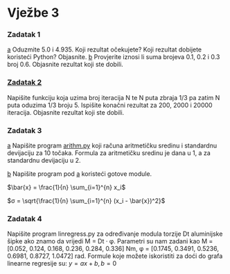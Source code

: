 # Vježbe 3

### Zadatak 1
[a](https://github.com/margaretakoren/PAF/blob/286c5906507e9a19ab4226f0bd5b9604b49d4691/Vjezbe/Vjezbe_3/zadatak1_a.py) Oduzmite 5.0 i 4.935. Koji rezultat očekujete? Koji rezultat dobijete koristeći Python? Objasnite.
[b](https://github.com/margaretakoren/PAF/blob/286c5906507e9a19ab4226f0bd5b9604b49d4691/Vjezbe/Vjezbe_3/zadatak1_b.py) Provjerite iznosi li suma brojeva 0.1, 0.2 i 0.3 broj 0.6. Objasnite rezultat koji ste dobili.

### [Zadatak 2](https://github.com/margaretakoren/PAF/blob/286c5906507e9a19ab4226f0bd5b9604b49d4691/Vjezbe/Vjezbe_3/zadatak2.py)
Napišite funkciju koja uzima broj iteracija N te N puta zbraja 1/3 pa zatim N puta oduzima 1/3 broju 5.
Ispišite konačni rezultat za 200, 2000 i 20000 iteracija. Objasnite rezultat koji ste dobili.

### Zadatak 3

[a](https://github.com/margaretakoren/PAF/blob/286c5906507e9a19ab4226f0bd5b9604b49d4691/Vjezbe/Vjezbe_3/arithm.py) Napišite program [arithm.py](https://github.com/margaretakoren/PAF/blob/286c5906507e9a19ab4226f0bd5b9604b49d4691/Vjezbe/Vjezbe_3/arithm.py) koji računa aritmetičku sredinu i standardnu devijaciju za 10 točaka. Formula za aritmetičku sredinu je dana u 1, a za standardnu devijaciju u 2.

[b](https://github.com/margaretakoren/PAF/blob/286c5906507e9a19ab4226f0bd5b9604b49d4691/Vjezbe/Vjezbe_3/zadatak3.py) Napišite program pod [a](https://github.com/margaretakoren/PAF/blob/286c5906507e9a19ab4226f0bd5b9604b49d4691/Vjezbe/Vjezbe_3/arithm.py) koristeći gotove module.

$\bar{x} = \frac{1}{n} \sum_{i=1}^{n} x_i$


$σ = \sqrt{\frac{1}{n} \sum_{i=1}^{n} (x_i - \bar{x})^2}$



### Zadatak 4
Napišite program linregress.py za određivanje modula torzije Dt aluminijske šipke ako znamo da vrijedi
M = Dt · φ. Parametri su nam zadani kao M = [0.052, 0.124, 0.168, 0.236, 0.284, 0.336] Nm,
φ = [0.1745, 0.3491, 0.5236, 0.6981, 0.8727, 1.0472] rad. Formule koje možete iskoristiti za doći do grafa
linearne regresije su: $y = ax + b, b = 0$